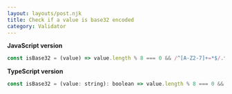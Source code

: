 ```yaml
---
layout: layouts/post.njk
title: Check if a value is base32 encoded
category: Validator
---
```


**JavaScript version**

```js
const isBase32 = (value) => value.length % 8 === 0 && /^[A-Z2-7]+=*$/.test(value);
```

**TypeScript version**

```js
const isBase32 = (value: string): boolean => value.length % 8 === 0 && /^[A-Z2-7]+=*$/.test(value);
```
